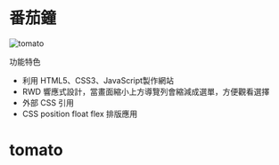 # 番茄鐘
![tomato](https://github.com/PengYuan-Chen/tomato/assets/56713107/17eaba2a-69c2-4ef9-830c-e32468188510)




功能特色
- 利用 HTML5、CSS3、JavaScript製作網站
- RWD 響應式設計，當畫面縮小上方導覽列會縮減成選單，方便觀看選擇
- 外部 CSS 引用
- CSS position float flex 排版應用

# tomato
